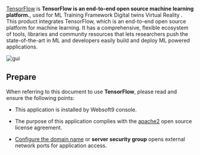 [TensorFlow](https://www.tensorflow.org/) is **TensorFlow is an end-to-end open source machine learning platform.**, used for ML Training Framework Digital twins Virtual Reality . This product integrates TensorFlow, which is an end-to-end open source platform for machine learning. It has a comprehensive, flexible ecosystem of tools, libraries and community resources that lets researchers push the state-of-the-art in ML and developers easily build and deploy ML powered applications.


![gui](https://libs.websoft9.com/Websoft9/DocsPicture/en/tensorflow/tensowflow-gui-websoft9.jpg)


## Prepare

When referring to this document to use **TensorFlow**, please read and ensure the following points:

- This application is installed by Websoft9 console.

- The purpose of this application complies with the [apache2](https://opensource.org/licenses/Apache-2.0) open source license agreement.

- [Configure the domain name](./domain-set) or **server security group** opens external network ports for application access.